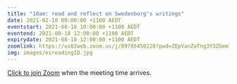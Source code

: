 ```yaml
---
title: "10am: read and reflect on Swedenborg's writings"
date: 2021-02-18 00:00:00 +1100 AEDT
eventstart: 2021-08-18 10:00:00 +1100 AEDT
eventend: 2021-08-18 12:00:00 +1100 AEDT
expirydate: 2021-08-18 12:00:00 +1100 AEDT
zoomlink: https://us02web.zoom.us/j/89785458228?pwd=ZEpVanZaTng3Y3ZGeml0R2RjcTY1QT09
img: images/esreadingID.jpg
---
```


[Click to join Zoom](https://us02web.zoom.us/j/89785458228?pwd=ZEpVanZaTng3Y3ZGeml0R2RjcTY1QT09) when the meeting time arrives.


